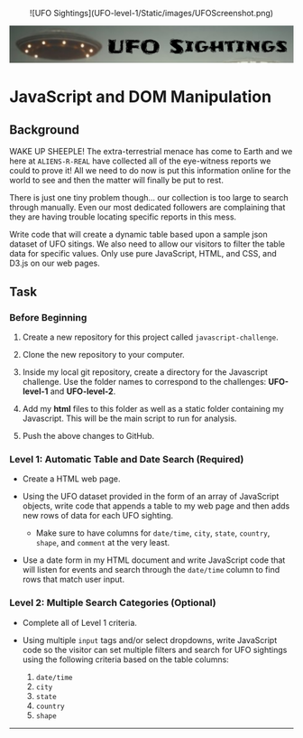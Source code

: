 <p align="center">
  ![UFO Sightings](UFO-level-1/Static/images/UFOScreenshot.png)
</p>

![UFO Sightings](UFO-level-1/Static/images/UFOScreenshot.png)

# JavaScript and DOM Manipulation

## Background

WAKE UP SHEEPLE! The extra-terrestrial menace has come to Earth and we here at `ALIENS-R-REAL` have collected all of the eye-witness reports we could to prove it! All we need to do now is put this information online for the world to see and then the matter will finally be put to rest.

There is just one tiny problem though... our collection is too large to search through manually. Even our most dedicated followers are complaining that they are having trouble locating specific reports in this mess.

Write code that will create a dynamic table based upon a sample json dataset of UFO sitings. We also need to allow our visitors to filter the table data for specific values. Only use pure JavaScript, HTML, and CSS, and D3.js on our web pages.

## Task

### Before Beginning

1. Create a new repository for this project called `javascript-challenge`.

2. Clone the new repository to your computer.

3. Inside my local git repository, create a directory for the Javascript challenge. Use the folder names to correspond to the challenges: **UFO-level-1** and **UFO-level-2**.

4. Add my **html** files to this folder as well as a static folder containing my Javascript. This will be the main script to run for analysis.

5. Push the above changes to GitHub.

### Level 1: Automatic Table and Date Search (Required)

* Create a HTML web page.

* Using the UFO dataset provided in the form of an array of JavaScript objects, write code that appends a table to my web page and then adds new rows of data for each UFO sighting.

  * Make sure to have columns for `date/time`, `city`, `state`, `country`, `shape`, and `comment` at the very least.

* Use a date form in my HTML document and write JavaScript code that will listen for events and search through the `date/time` column to find rows that match user input.

### Level 2: Multiple Search Categories (Optional)

* Complete all of Level 1 criteria.

* Using multiple `input` tags and/or select dropdowns, write JavaScript code so the visitor can set multiple filters and search for UFO sightings using the following criteria based on the table columns:

  1. `date/time`
  2. `city`
  3. `state`
  4. `country`
  5. `shape`

- - -
